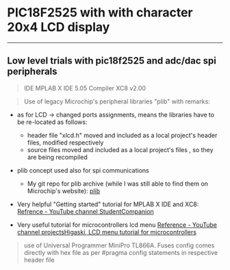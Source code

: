 # PIC18F2525 with with character 20x4 LCD display

----
## Low level trials with pic18f2525 and adc/dac spi peripherals
> IDE MPLAB X IDE 5.05
> Compiler XC8 v2.00

> Use of legacy Microchip's peripheral libraries "plib"  with remarks:

- as for LCD -> changed ports assignments, means the libraries have to be re-located as follows:
  - header file "xlcd.h" moved and included as a local project's  header files, modified respectively
  - source files moved and included as a local project's files , so they are being recompiled

- plib concept used also for spi communications 
  - My git repo for plib archive (while I was still able to find them on Microchip's website):
[plib](https://github.com/neykovsimeon/pic18_plib_legacy.git) 

 - Very helpful "Getting started" tutorial for MPLAB X IDE and XC8:
 [Refrence - YouTube channel StudentCompanion](https://www.youtube.com/watch?v=mUofSucHx_E&list=PL3lfkED2i6JcJH-OETxsI43e8M-7eLeL-)
 
 - Very useful tutorial for microcontrollers lcd menu
 [Reference - YouTube channel projectsHigaski, LCD menu tutorial for microcontrollers](https://www.youtube.com/watch?v=PFzNBtnfJ6Y&list=PLfGDzGG5F5eYNBkXs0tTdXqLB3KE5CFgx) 

> use of Universal Programmer MiniPro TL866A. Fuses config comes directly with hex file as per #pragma config statements in respective header file
